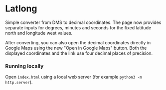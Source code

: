 # Latlong

Simple converter from DMS to decimal coordinates.
The page now provides separate inputs for degrees, minutes and seconds for
the fixed latitude north and longitude west values.

After converting, you can also open the decimal coordinates directly in
Google Maps using the new "Open in Google Maps" button.
Both the displayed coordinates and the link use four decimal places of
precision.

### Running locally

Open `index.html` using a local web server (for example `python3 -m http.server`).
